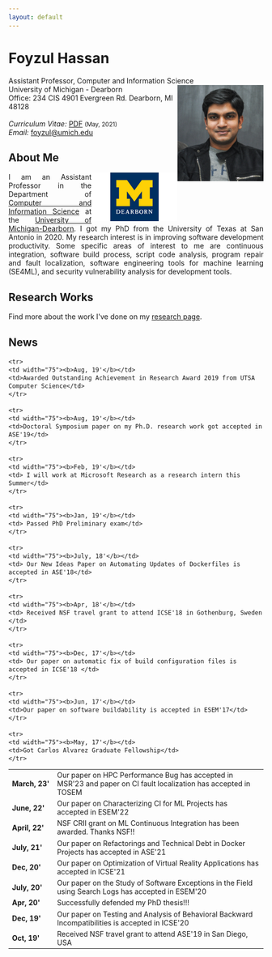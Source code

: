 ```yaml
---
layout: default
---
```


# Foyzul Hassan  
Assistant Professor, Computer and Information Science <a href="/images/foyzul.png" target="_blank"><img src="images/foyzul.png" alt="Foyzul Hassan" style="width:170px;height:190px;" align="right"></a> <br>
University of Michigan - Dearborn <br>
Office: 234 CIS 4901 Evergreen Rd. Dearborn, MI 48128 <br>
<br>
<em>Curriculum Vitae: </em><a href="/files/Foyzul_Hassan_CV.pdf" target="_blank">PDF</a>  <small>(May, 2021)</small> <br>
<em>Email: </em><a href="mailto:foyzul@umich.edu">foyzul@umich.edu</a> <br>

<!--<hr width="600px"> -->


## About Me
<a href="https://umdearborn.edu/" target="_blank"><img src="images/umd.png" alt="UM-Dearborn" style="width:170px;" align="right"></a>

<p align="justify" style="max-width:600px">
I am an Assistant Professor in the Department of <a href="https://umdearborn.edu/cecs/departments/computer-and-information-science" target="_blank">Computer and Information Science</a> at the <a href="https://umdearborn.edu/" target="_blank">University of Michigan-Dearborn</a>. I got my PhD from the University of Texas at San Antonio in 2020. My research interest is in improving software development productivity. Some specific areas of interest to me are continuous integration, software build process, script code analysis, program repair and fault localization, software engineering tools for machine learning (SE4ML), and security vulnerability analysis for development tools.</p>



## Research Works
<p align="justify" style="max-width:600px">
Find more about the work I've done on my  <a href="/research/" target="_blank">research page</a>.
</p>
<!-- <center> <em><a class="tosu"> Scroll down for news! </a></em></center> -->

## News
<!--<table style="white-space: nowrap;"> -->
<table>
<tr>
	<td width="75"><b>March, 23'</b></td>
	<td> Our paper on HPC Performance Bug has accepted in MSR'23 and paper on CI fault localization has accepted in TOSEM</td> 
	</tr>
	<tr>
	<td width="75"><b>June, 22'</b></td>
	<td> Our paper on Characterizing CI for ML Projects has accepted in ESEM'22</td> 
	</tr>
	<tr>
	<td width="75"><b>April, 22'</b></td>
	<td>NSF CRII grant on ML Continuous Integration has been awarded. Thanks NSF!!</td> 
	</tr>
	<tr>
	<td width="75"><b>July, 21'</b></td>
	<td>Our paper on Refactorings and Technical Debt in Docker Projects has accepted in ASE'21</td> 
	</tr>
	<tr>
	<td width="75"><b>Dec, 20'</b></td>
	<td>Our paper on Optimization of Virtual Reality Applications has accepted in ICSE'21</td> 
	</tr>
	<tr>
	<td width="75"><b>July, 20'</b></td>
	<td>Our paper on the Study of Software Exceptions in the Field using Search Logs has accepted in ESEM'20</td> 
	</tr>
	<tr>
	<td width="75"><b>Apr, 20'</b></td>
	<td>Successfully defended my PhD thesis!!!</td> 
	</tr>
	<tr>
	<td width="75"><b>Dec, 19'</b></td>
	<td>Our paper on Testing and Analysis of Behavioral Backward Incompatibilities is accepted in ICSE'20</td> 
	</tr>	
	<tr>
	<td width="75"><b>Oct, 19'</b></td>
	<td>Received NSF travel grant to attend ASE'19 in San Diego, USA</td> 
	</tr>
	
	<tr>
	<td width="75"><b>Aug, 19'</b></td>
	<td>Awarded Outstanding Achievement in Research Award 2019 from UTSA Computer Science</td> 
	</tr>
	
    <tr>
	<td width="75"><b>Aug, 19'</b></td>
	<td>Doctoral Symposium paper on my Ph.D. research work got accepted in ASE'19</td> 
	</tr>
	
	<tr>
	<td width="75"><b>Feb, 19'</b></td>
	<td> I will work at Microsoft Research as a research intern this Summer</td> 
	</tr>
	
	<tr>
	<td width="75"><b>Jan, 19'</b></td>
	<td> Passed PhD Preliminary exam</td> 
	</tr>
	
	<tr>
	<td width="75"><b>July, 18'</b></td>
	<td> Our New Ideas Paper on Automating Updates of Dockerfiles is accepted in ASE'18</td> 
	</tr>
	
	<tr>
	<td width="75"><b>Apr, 18'</b></td>
	<td> Received NSF travel grant to attend ICSE'18 in Gothenburg, Sweden </td>
	</tr>

	<tr>
	<td width="75"><b>Dec, 17'</b></td>
	<td> Our paper on automatic fix of build configuration files is accepted in ICSE'18 </td>
	</tr>
	
	<tr>
	<td width="75"><b>Jun, 17'</b></td>
	<td>Our paper on software buildability is accepted in ESEM'17</td>
	</tr>
	
	<tr>
	<td width="75"><b>May, 17'</b></td>
	<td>Got Carlos Alvarez Graduate Fellowship</td>
	</tr>

</table>
